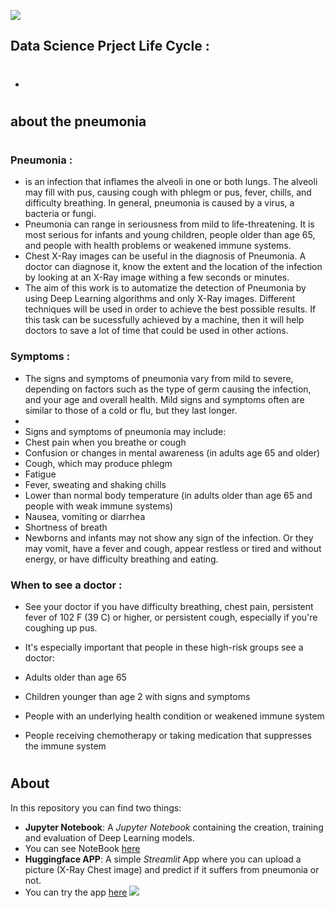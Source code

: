 ![](https://github.com/thisishusseinali/pneumonia-test/blob/main/header.png)
## Data Science Prject Life Cycle :
#
- [](https://github.com/thisishusseinali/pneumonia-test/blob/main/LifeCycleofData%20ScienceProject.jpg)
#
## about the pneumonia
#
### Pneumonia : 
- is an infection that inflames the alveoli in one or both lungs. The alveoli may fill with pus, causing cough with phlegm or pus, fever, chills, and difficulty breathing. In general, pneumonia is caused by a virus, a bacteria or fungi.
- Pneumonia can range in seriousness from mild to life-threatening. It is most serious for infants and young children, people older than age 65, and people with health problems or weakened immune systems.
- Chest X-Ray images can be useful in the diagnosis of Pneumonia. A doctor can diagnose it, know the extent and the location of the infection by looking at an X-Ray image withing a few seconds or minutes.
- The aim of this work is to automatize the detection of Pneumonia by using Deep Learning algorithms and only X-Ray images. Different techniques will be used in order to achieve the best possible results. If this task can be sucessfully achieved by a machine, then it will help doctors to save a lot of time that could be used in other actions.
### Symptoms :
- The signs and symptoms of pneumonia vary from mild to severe, depending on factors such as the type of germ causing the infection, and your age and overall health. Mild signs and symptoms often are similar to those of a cold or flu, but they last longer.
-
-  Signs and symptoms of pneumonia may include:
-  Chest pain when you breathe or cough
-  Confusion or changes in mental awareness (in adults age 65 and older)
-  Cough, which may produce phlegm
-  Fatigue
-  Fever, sweating and shaking chills
-  Lower than normal body temperature (in adults older than age 65 and people with weak immune systems)
-  Nausea, vomiting or diarrhea
-  Shortness of breath
-  Newborns and infants may not show any sign of the infection. Or they may vomit, have a fever and cough, appear restless or tired and without energy, or have difficulty breathing and eating.

### When to see a doctor :
- See your doctor if you have difficulty breathing, chest pain, persistent fever of 102 F (39 C) or higher, or persistent cough, especially if you're coughing up pus.

- It's especially important that people in these high-risk groups see a doctor:

-  Adults older than age 65
-  Children younger than age 2 with signs and symptoms
-  People with an underlying health condition or weakened immune system
-  People receiving chemotherapy or taking medication that suppresses the immune system
#

## About
In this repository you can find two things:
- **Jupyter Notebook**: A *Jupyter Notebook* containing the creation, training and evaluation of Deep Learning models.
- You can see NoteBook [here](https://www.kaggle.com/code/thisishusseinali/pneumonia-detection?scriptVersionId=106183654)
- **Huggingface APP**: A simple *Streamlit* App where you can upload a picture (X-Ray Chest image) and predict if it suffers from pneumonia or not. 
- You can try the app [here](https://huggingface.co/spaces/thisishusseinali/pneumonia-test)
![](https://github.com/thisishusseinali/pneumonia-test/blob/main/footer.png)
